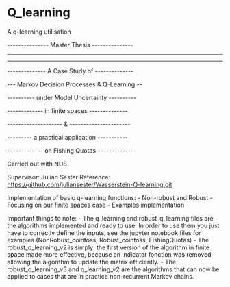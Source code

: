 # Q_learning
 A q-learning utilisation

 --------------- Master Thesis ---------------
 
 ---------------------------------------------
 
 ---------------------------------------------
 
 -------------- A Case Study of -------------- 
 
 --- Markov Decision Processes & Q-Learning --
 
 ---------- under Model Uncertainty ----------
 
 ------------- in finite spaces --------------

 -------------------- & ----------------------

 --------- a practical application -----------

 ------------- on Fishing Quotas -------------

 Carried out with NUS

 Supervisor: Julian Sester
 Reference: https://github.com/juliansester/Wasserstein-Q-learning.git


 Implementation of basic q-learning functions:
    - Non-robust and Robust
    - Focusing on our finite spaces case
    - Examples implementation


 Important things to note:
    - The q_learning and robust_q_learning files are the algorithms implemented and ready to use. In order to use them you just have to correctly define the inputs, see the jupyter notebook files for examples (NonRobust_cointoss, Robust_cointoss, FishingQuotas)
    - The robust_q_learning_v2 is simply: the first version of the algorithm in finite space made more effective, because an indicator fonction was removed allowing the algorithm to update the matrix efficiently.
    - The robust_q_learning_v3 and q_learning_v2 are the algorithms that can now be applied to cases that are in practice non-recurrent Markov chains. 
